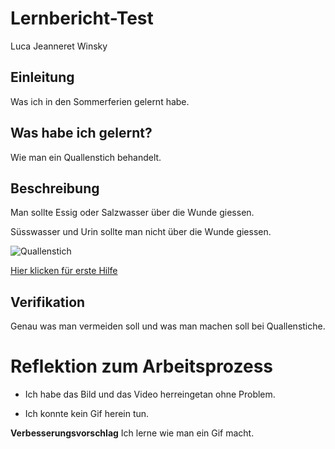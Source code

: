 # Lernbericht-Test
Luca Jeanneret Winsky

## Einleitung
Was ich in den Sommerferien gelernt habe.

## Was habe ich gelernt?
Wie man ein Quallenstich behandelt.

## Beschreibung
Man sollte Essig oder Salzwasser über die Wunde giessen. 

Süsswasser und Urin sollte man nicht über die Wunde giessen.

![Quallenstich](https://user-images.githubusercontent.com/110892742/184816258-7c85dc46-7969-48ed-b440-cdbf4eca6128.jpg)

[Hier klicken für erste Hilfe](https://youtu.be/0ZuhHqgHXQE)

## Verifikation
Genau was man vermeiden soll und was man machen soll bei Quallenstiche.

# Reflektion zum Arbeitsprozess
+ Ich habe das Bild und das Video herreingetan ohne Problem.
- Ich konnte kein Gif herein tun.

**Verbesserungsvorschlag**
Ich lerne wie man ein Gif macht. 
